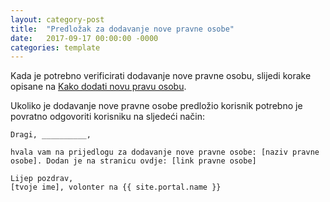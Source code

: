 ```yaml
---
layout: category-post
title:  "Predložak za dodavanje nove pravne osobe"
date:   2017-09-17 00:00:00 -0000
categories: template
---
```


Kada je potrebno verificirati dodavanje nove pravne osobu, slijedi korake opisane na [Kako dodati novu pravu osobu][add-new].

Ukoliko je dodavanje nove pravne osobe predložio korisnik potrebno je povratno odgovoriti korisniku na sljedeći način:


```
Dragi, __________,

hvala vam na prijedlogu za dodavanje nove pravne osobe: [naziv pravne osobe]. Dodan je na stranicu ovdje: [link pravne osobe]

Lijep pozdrav,
[tvoje ime], volonter na {{ site.portal.name }}

```

[add-new]: /2019/05/26/kako-dodati-novu-pravnu-osobu.html
